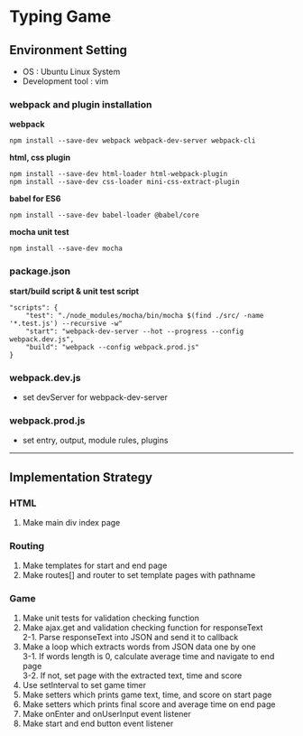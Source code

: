 # Typing Game

## Environment Setting
- OS : Ubuntu Linux System
- Development tool : vim

### webpack and plugin installation
**webpack**
```
npm install --save-dev webpack webpack-dev-server webpack-cli
```
**html, css plugin**
```
npm install --save-dev html-loader html-webpack-plugin
npm install --save-dev css-loader mini-css-extract-plugin
```
**babel for ES6**
```
npm install --save-dev babel-loader @babel/core
```
**mocha unit test**
```
npm install --save-dev mocha
```  

### package.json
**start/build script & unit test script**
```
"scripts": {
    "test": "./node_modules/mocha/bin/mocha $(find ./src/ -name '*.test.js') --recursive -w"
    "start": "webpack-dev-server --hot --progress --config webpack.dev.js",
    "build": "webpack --config webpack.prod.js"
}
```

### webpack.dev.js
- set devServer for webpack-dev-server

### webpack.prod.js
- set entry, output, module rules, plugins

---
## Implementation Strategy
### HTML
1. Make main div index page

### Routing
1. Make templates for start and end page
2. Make routes[] and router to set template pages with pathname

### Game
1. Make unit tests for validation checking function
2. Make ajax.get and validation checking function for responseText  
  2-1. Parse responseText into JSON and send it to callback  
3. Make a loop which extracts words from JSON data one by one  
  3-1. If words length is 0, calculate average time and navigate to end page  
  3-2. If not, set page with the extracted text, time and score  
4. Use setInterval to set game timer
5. Make setters which prints game text, time, and score on start page
6. Make setters which prints final score and average time on end page
7. Make onEnter and onUserInput event listener
8. Make start and end button event listener
